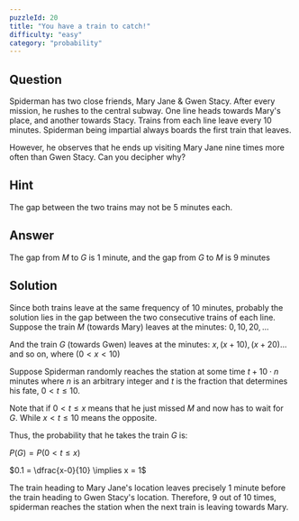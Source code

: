 ```yaml
---
puzzleId: 20
title: "You have a train to catch!"
difficulty: "easy"
category: "probability"
---
```


## Question
Spiderman has two close friends, Mary Jane & Gwen Stacy. After every mission, he rushes to the central subway. One line heads towards Mary's place, and another towards Stacy. Trains from each line leave every 10 minutes. Spiderman being impartial always boards the first train that leaves.

However, he observes that he ends up visiting Mary Jane nine times more often than Gwen Stacy. Can you decipher why?


## Hint
The gap between the two trains may not be 5 minutes each.

## Answer
The gap from $M$ to $G$ is 1 minute, and the gap from $G$ to $M$ is 9 minutes

## Solution
Since both trains leave at the same frequency of 10 minutes, probably the solution lies in the gap between the two consecutive trains of each line.
Suppose the train $M$ (towards Mary) leaves at the minutes: $0, 10, 20,...$

And the train $G$ (towards Gwen) leaves at the minutes: $x, (x+ 10 ), (x+20)...$ and so on, where $(0 < x < 10)$

Suppose Spiderman randomly reaches the station at some time $t + 10\cdot n$ minutes where $n$ is an arbitrary integer and $t$ is the fraction that determines his fate, $0 < t \le 10$.

Note that if $0 < t \le x$ means that he just missed $M$ and now has to wait for $G$. While $x <t \le 10$ means the opposite.

Thus, the probability that he takes the train $G$ is:

$P(G) = P(0 < t \le x)$

$0.1 = \dfrac{x-0}{10} \implies x = 1$

The train heading to Mary Jane's location leaves precisely 1 minute before the train heading to Gwen Stacy's location. Therefore, 9 out of 10 times, spiderman reaches the station when the next train is leaving towards Mary.


